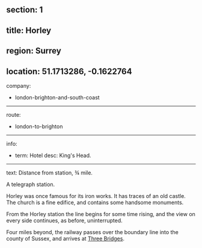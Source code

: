 section: 1
----
title: Horley
----
region: Surrey
----
location: 51.1713286, -0.1622764
----
company:
- london-brighton-and-south-coast
----
route:
- london-to-brighton
----
info:
- term: Hotel
  desc: King's Head.
----
text: Distance from station, ¾ mile.

A telegraph station.

Horley was once famous for its iron works. It has traces of an old castle. The church is a fine edifice, and contains some handsome monuments.

From the Horley station the line begins for some time rising, and the view on every side continues, as before, uninterrupted.

Four miles beyond, the railway passes over the boundary line into the county of Sussex, and arrives at [Three Bridges](/stations/three-bridges).
